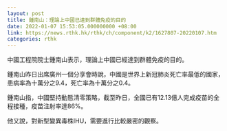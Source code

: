 ```yaml
---
layout: post
title: 鍾南山：理論上中國已達到群體免疫的目的
date: 2022-01-07 15:53:05.000000000 +08:00
link: https://news.rthk.hk/rthk/ch/component/k2/1627807-20220107.htm
categories: rthk
---
```


中國工程院院士鍾南山表示，理論上中國已經達到群體免疫的目的。

鍾南山昨日出席廣州一個分享會時說，中國是世界上新冠肺炎死亡率最低的國家，患病率為十萬分之9.4，死亡率為十萬分之0.4。

鍾南山指，中國堅持動態清零策略，截至昨日，全國已有12.13億人完成疫苗的全程接種，疫苗注射率達86%。

他又說，對新型變異毒株IHU，需要進行比較嚴密的觀察。
